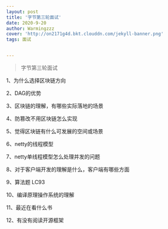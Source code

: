 ```yaml
---
layout: post
title: '字节第三轮面试'
date: 2020-9-20
author: Warmingzzz
cover: 'http://on2171g4d.bkt.clouddn.com/jekyll-banner.png'
tags: 面试


---
```


>字节第三轮面试



1、为什么选择区块链方向

2、DAG的优势

3、区块链的理解，有哪些实际落地的场景

4、防篡改不用区块链怎么实现

5、觉得区块链有什么可发展的空间或场景

6、netty的线程模型

7、netty单线程模型怎么处理并发的问题

8、对于客户端开发的理解是什么，客户端有哪些方面

9、算法题 LC93

10、编译原理操作系统的理解

11、最近在看什么书

12、有没有阅读开源框架